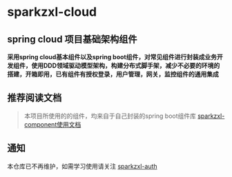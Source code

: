 # sparkzxl-cloud
## spring cloud 项目基础架构组件
**采用spring cloud基本组件以及spring boot组件，对常见组件进行封装成业务开发组件，使用DDD领域驱动模型架构，构建分布式脚手架，减少不必要的环境的搭建，开箱即用，已有组件有授权登录，用户管理，网关，监控组件的通用集成**


## 推荐阅读文档
> 本项目所使用的的组件，均来自于自己封装的spring boot组件库
[sparkzxl-component使用文档](https://sparkzxl.github.io/sparkzxl-component)

## 通知
本仓库已不再维护，如需学习使用请关注
[sparkzxl-auth](https://github.com/sparkzxl/sparkzxl-auth.git)
